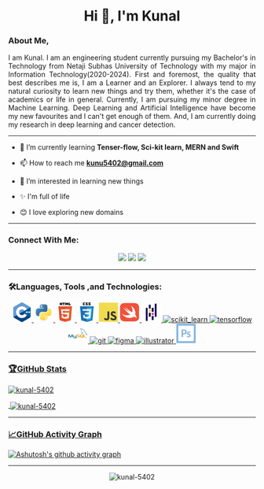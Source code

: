 <h1 align="center">Hi 👋, I'm Kunal</h1>
<h3>About Me,</h3>
<p align="justify">I am Kunal. I am an engineering student currently pursuing my Bachelor's in Technology from Netaji Subhas University of Technology with my major in Information Technology(2020-2024). First and foremost, the quality that best describes me is, I am a Learner and an Explorer. I always tend to my natural curiosity to learn new things and try them, whether it's the case of academics or life in general. Currently, I am pursuing my minor degree in Machine Learning. Deep Learning and Artificial Intelligence have become my new favourites and I can't get enough of them. And, I am currently doing my research in deep learning and cancer detection.</p>
<hr>

- 🌱 I’m currently learning **Tenser-flow, Sci-kit learn, MERN and Swift**

- 📫 How to reach me **kunu5402@gmail.com**
- 👀 I’m interested in learning new things
- ✨ I'm full of life
- 😊 I love exploring new domains

<hr>
<h3 align="left">Connect With Me:</h3>

<p align="center">
<a href="https://linkedin.com/in/https://www.linkedin.com/in/kunal-kumar-15447120b/"><img src="https://img.shields.io/badge/LinkedIn-0077B5?style=for-the-badge&logo=linkedin&logoColor=white"></a>
<a href="https://leetcode.com/kunal_5402/"><img src="https://img.shields.io/badge/-LeetCode-FFA116?style=for-the-badge&logo=LeetCode&logoColor=black"></a>
<a href="https://auth.geeksforgeeks.org/user/kunalkumry9e/practice"><img src="https://img.shields.io/badge/GeeksforGeeks-ffffff?style=for-the-badge&logo=GeeksforGeeks&logoColor=black"></a>

</p>
<hr>
<h3 align="left">🛠Languages, Tools ,and Technologies:</h3>
<p align="center">
<a href="https://www.w3schools.com/cpp/" target="_blank" rel="noreferrer"> <img src="https://raw.githubusercontent.com/devicons/devicon/master/icons/cplusplus/cplusplus-original.svg" alt="cplusplus" width="40" height="40"/> </a>
<a href="https://www.python.org" target="_blank" rel="noreferrer"> <img src="https://raw.githubusercontent.com/devicons/devicon/master/icons/python/python-original.svg" alt="python" width="40" height="40"/>
<a href="https://www.w3.org/html/" target="_blank" rel="noreferrer"> <img src="https://raw.githubusercontent.com/devicons/devicon/master/icons/html5/html5-original-wordmark.svg" alt="html5" width="40" height="40"/> </a> 
<a href="https://www.w3schools.com/css/" target="_blank" rel="noreferrer"> <img src="https://raw.githubusercontent.com/devicons/devicon/master/icons/css3/css3-original-wordmark.svg" alt="css3" width="40" height="40"/> </a>
<a href="https://developer.mozilla.org/en-US/docs/Web/JavaScript" target="_blank" rel="noreferrer"> <img src="https://raw.githubusercontent.com/devicons/devicon/master/icons/javascript/javascript-original.svg" alt="javascript" width="40" height="40"/> </a>
</a> <a href="https://developer.apple.com/swift/" target="_blank" rel="noreferrer"> <img src="https://raw.githubusercontent.com/devicons/devicon/master/icons/swift/swift-original.svg" alt="swift" width="40" height="40"/> </a>
<a href="https://pandas.pydata.org/" target="_blank" rel="noreferrer"> <img src="https://raw.githubusercontent.com/devicons/devicon/2ae2a900d2f041da66e950e4d48052658d850630/icons/pandas/pandas-original.svg" alt="pandas" width="40" height="40"/> </a>
</a> <a href="https://scikit-learn.org/" target="_blank" rel="noreferrer"> <img src="https://upload.wikimedia.org/wikipedia/commons/0/05/Scikit_learn_logo_small.svg" alt="scikit_learn" width="40" height="40"/>
<a href="https://www.tensorflow.org" target="_blank" rel="noreferrer"> <img src="https://www.vectorlogo.zone/logos/tensorflow/tensorflow-icon.svg" alt="tensorflow" width="40" height="40"/> </a>
</a> <a href="https://www.mysql.com/" target="_blank" rel="noreferrer"> <img src="https://raw.githubusercontent.com/devicons/devicon/master/icons/mysql/mysql-original-wordmark.svg" alt="mysql" width="40" height="40"/> </a>
<a href="https://git-scm.com/" target="_blank" rel="noreferrer"> <img src="https://www.vectorlogo.zone/logos/git-scm/git-scm-icon.svg" alt="git" width="40" height="40"/> </a>
 <a href="https://www.figma.com/" target="_blank" rel="noreferrer"> <img src="https://www.vectorlogo.zone/logos/figma/figma-icon.svg" alt="figma" width="40" height="40"/> </a> 
<a href="https://www.adobe.com/in/products/illustrator.html" target="_blank" rel="noreferrer"> <img src="https://www.vectorlogo.zone/logos/adobe_illustrator/adobe_illustrator-icon.svg" alt="illustrator" width="40" height="40"/> </a> 
<a href="https://www.photoshop.com/en" target="_blank" rel="noreferrer"> <img src="https://raw.githubusercontent.com/devicons/devicon/master/icons/photoshop/photoshop-line.svg" alt="photoshop" width="40" height="40"/> 
</p>

<hr>
<h3>🏆GitHub Stats</h3>

<p><img align="center" src="https://github-readme-streak-stats.herokuapp.com/?user=kunal-5402&theme=merko" alt="kunal-5402" widht="350" height="180"/></p>

<p>&nbsp;<img align="center" src="https://github-readme-stats.vercel.app/api?username=kunal-5402&theme=merko&show_icons=true&locale=en" alt="kunal-5402" widht="350" height="180"/></p> 

<hr>
<h3>📈GitHub Activity Graph</h3>

[![Ashutosh's github activity graph](https://activity-graph.herokuapp.com/graph?username=Kunal-5402&theme=merko)](https://github.com/ashutosh00710/github-readme-activity-graph)

<hr>
<p align="center"> <img src="https://komarev.com/ghpvc/?username=kunal-5402&label=Profile%20views&color=0e75b6&style=flat" alt="kunal-5402" /> </p>
